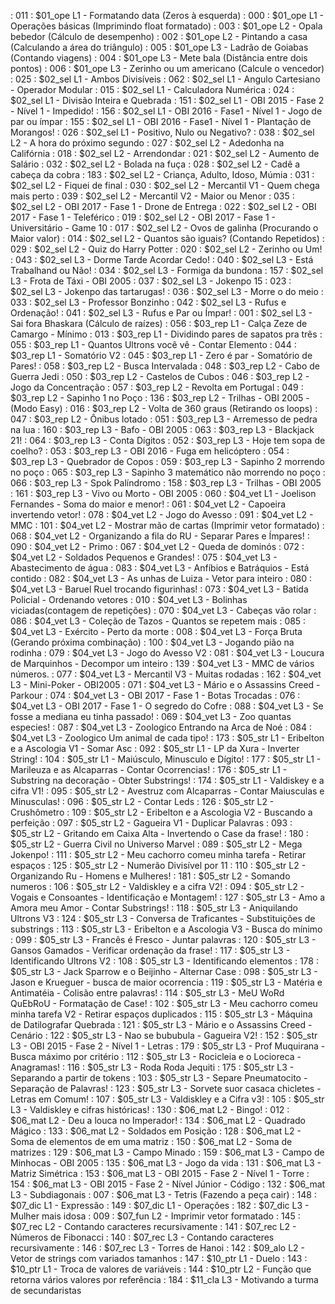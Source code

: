 [](../base/011/Readme.md) : 011 : $01_ope L1 - Formatando data (Zeros à esquerda)
[](../base/000/Readme.md) : 000 : $01_ope L1 - Operações básicas (Imprimindo float formatado)
[](../base/003/Readme.md) : 003 : $01_ope L2 - Opala bebedor (Cálculo de desempenho)
[](../base/002/Readme.md) : 002 : $01_ope L2 - Pintando a casa (Calculando a área do triângulo)
[](../base/005/Readme.md) : 005 : $01_ope L3 - Ladrão de Goiabas (Contando viagens)
[](../base/004/Readme.md) : 004 : $01_ope L3 - Mete bala (Distância entre dois pontos)
[](../base/006/Readme.md) : 006 : $01_ope L3 - Zerinho ou um americano (Calcule o vencedor)
[](../base/025/Readme.md) : 025 : $02_sel L1 - Ambos Divisíveis
[](../base/062/Readme.md) : 062 : $02_sel L1 - Angulo Cartesiano - Operador Modular
[](../base/015/Readme.md) : 015 : $02_sel L1 - Calculadora Numérica
[](../base/024/Readme.md) : 024 : $02_sel L1 - Divisão Inteira e Quebrada
[](../base/151/Readme.md) : 151 : $02_sel L1 - OBI 2015 - Fase 2 - Nível 1 - Impedido!
[](../base/156/Readme.md) : 156 : $02_sel L1 - OBI 2016 - Fase1 - Nível 1 - Jogo de par ou ímpar
[](../base/155/Readme.md) : 155 : $02_sel L1 - OBI 2016 - Fase1 - Nível 1 - Plantação de Morangos!
[](../base/026/Readme.md) : 026 : $02_sel L1 - Positivo, Nulo ou Negativo?
[](../base/038/Readme.md) : 038 : $02_sel L2 - A hora do próximo segundo
[](../base/027/Readme.md) : 027 : $02_sel L2 - Adedonha na Califórnia
[](../base/018/Readme.md) : 018 : $02_sel L2 - Arrendondar
[](../base/021/Readme.md) : 021 : $02_sel L2 - Aumento de Salário
[](../base/032/Readme.md) : 032 : $02_sel L2 - Bolada na fuça
[](../base/028/Readme.md) : 028 : $02_sel L2 - Cadê a cabeça da cobra
[](../base/183/Readme.md) : 183 : $02_sel L2 - Criança, Adulto, Idoso, Múmia
[](../base/031/Readme.md) : 031 : $02_sel L2 - Fiquei de final
[](../base/030/Readme.md) : 030 : $02_sel L2 - Mercantil V1 - Quem chega mais perto
[](../base/039/Readme.md) : 039 : $02_sel L2 - Mercantil V2 - Maior ou Menor
[](../base/035/Readme.md) : 035 : $02_sel L2 - OBI 2017 - Fase 1 - Drone de Entrega
[](../base/022/Readme.md) : 022 : $02_sel L2 - OBI 2017 - Fase 1 - Teleférico
[](../base/019/Readme.md) : 019 : $02_sel L2 - OBI 2017 - Fase 1 - Universitário - Game 10
[](../base/017/Readme.md) : 017 : $02_sel L2 - Ovos de galinha (Procurando o Maior valor)
[](../base/014/Readme.md) : 014 : $02_sel L2 - Quantos são iguais? (Contando Repetidos)
[](../base/029/Readme.md) : 029 : $02_sel L2 - Quiz do Harry Potter
[](../base/020/Readme.md) : 020 : $02_sel L2 - Zerinho ou Um!
[](../base/043/Readme.md) : 043 : $02_sel L3 - Dorme Tarde Acordar Cedo!
[](../base/040/Readme.md) : 040 : $02_sel L3 - Está Trabalhand ou Não!
[](../base/034/Readme.md) : 034 : $02_sel L3 - Formiga da bundona
[](../base/157/Readme.md) : 157 : $02_sel L3 - Frota de Táxi - OBI 2005
[](../base/037/Readme.md) : 037 : $02_sel L3 - Jokenpo 15
[](../base/023/Readme.md) : 023 : $02_sel L3 - Jokenpo das tartarugas!
[](../base/036/Readme.md) : 036 : $02_sel L3 - Morre o do meio
[](../base/033/Readme.md) : 033 : $02_sel L3 - Professor Bonzinho
[](../base/042/Readme.md) : 042 : $02_sel L3 - Rufus e Ordenação!
[](../base/041/Readme.md) : 041 : $02_sel L3 - Rufus e Par ou Ímpar!
[](../base/001/Readme.md) : 001 : $02_sel L3 - Sai fora Bhaskara (Cálculo de raízes)
[](../base/056/Readme.md) : 056 : $03_rep L1 - Calça Zeze de Camargo - Mínimo
[](../base/013/Readme.md) : 013 : $03_rep L1 - Dividindo pares de sapatos pra três
[](../base/055/Readme.md) : 055 : $03_rep L1 - Quantos Ultrons você vê - Contar Elemento
[](../base/044/Readme.md) : 044 : $03_rep L1 - Somatório V2
[](../base/045/Readme.md) : 045 : $03_rep L1 - Zero é par - Somatório de Pares!
[](../base/058/Readme.md) : 058 : $03_rep L2 - Busca Intervalada
[](../base/048/Readme.md) : 048 : $03_rep L2 - Cabo de Guerra Jedi
[](../base/050/Readme.md) : 050 : $03_rep L2 - Castelos de Cubos
[](../base/046/Readme.md) : 046 : $03_rep L2 - Jogo da Concentração
[](../base/057/Readme.md) : 057 : $03_rep L2 - Revolta em Portugal
[](../base/049/Readme.md) : 049 : $03_rep L2 - Sapinho 1 no Poço
[](../base/136/Readme.md) : 136 : $03_rep L2 - Trilhas - OBI 2005 - (Modo Easy)
[](../base/016/Readme.md) : 016 : $03_rep L2 - Volta de 360 graus (Retirando os loops)
[](../base/047/Readme.md) : 047 : $03_rep L2 - Ônibus lotado
[](../base/051/Readme.md) : 051 : $03_rep L3 - Arremesso de pedra na lua
[](../base/160/Readme.md) : 160 : $03_rep L3 - Bafo - OBI 2005
[](../base/063/Readme.md) : 063 : $03_rep L3 - Blackjack 21!
[](../base/064/Readme.md) : 064 : $03_rep L3 - Conta Dígitos
[](../base/052/Readme.md) : 052 : $03_rep L3 - Hoje tem sopa de coelho?
[](../base/053/Readme.md) : 053 : $03_rep L3 - OBI 2016 - Fuga em helicóptero
[](../base/054/Readme.md) : 054 : $03_rep L3 - Quebrador de Copos
[](../base/059/Readme.md) : 059 : $03_rep L3 - Sapinho 2 morrendo no poço
[](../base/065/Readme.md) : 065 : $03_rep L3 - Sapinho 3 matemático não morrendo no poço
[](../base/066/Readme.md) : 066 : $03_rep L3 - Spok Palíndromo
[](../base/158/Readme.md) : 158 : $03_rep L3 - Trilhas - OBI 2005
[](../base/161/Readme.md) : 161 : $03_rep L3 - Vivo ou Morto - OBI 2005
[](../base/060/Readme.md) : 060 : $04_vet L1 - Joelison Fernandes - Soma do maior e menor!
[](../base/061/Readme.md) : 061 : $04_vet L2 - Capoeira invertendo vetor!
[](../base/078/Readme.md) : 078 : $04_vet L2 - Jogo do Avesso
[](../base/091/Readme.md) : 091 : $04_vet L2 - MMC
[](../base/101/Readme.md) : 101 : $04_vet L2 - Mostrar mão de cartas (Imprimir vetor formatado)
[](../base/068/Readme.md) : 068 : $04_vet L2 - Organizando a fila do RU - Separar Pares e Ímpares!
[](../base/090/Readme.md) : 090 : $04_vet L2 - Primo
[](../base/067/Readme.md) : 067 : $04_vet L2 - Queda de dominós
[](../base/072/Readme.md) : 072 : $04_vet L2 - Soldados Pequenos e Grandes!
[](../base/075/Readme.md) : 075 : $04_vet L3 - Abastecimento de água
[](../base/083/Readme.md) : 083 : $04_vet L3 - Anfíbios e Batráquios - Está contido
[](../base/082/Readme.md) : 082 : $04_vet L3 - As unhas de Luiza - Vetor para inteiro
[](../base/080/Readme.md) : 080 : $04_vet L3 - Baruel Ruel trocando figurinhas!
[](../base/073/Readme.md) : 073 : $04_vet L3 - Batida Policial - Ordenando vetores
[](../base/010/Readme.md) : 010 : $04_vet L3 - Bolinhas viciadas(contagem de repetições)
[](../base/070/Readme.md) : 070 : $04_vet L3 - Cabeças vão rolar
[](../base/086/Readme.md) : 086 : $04_vet L3 - Coleção de Tazos - Quantos se repetem mais
[](../base/085/Readme.md) : 085 : $04_vet L3 - Exército - Perto da morte
[](../base/008/Readme.md) : 008 : $04_vet L3 - Força Bruta (Gerando próxima combinação)
[](../base/100/Readme.md) : 100 : $04_vet L3 - Jogando pião na rodinha
[](../base/079/Readme.md) : 079 : $04_vet L3 - Jogo do Avesso V2
[](../base/081/Readme.md) : 081 : $04_vet L3 - Loucura de Marquinhos - Decompor um inteiro
[](../base/139/Readme.md) : 139 : $04_vet L3 - MMC de vários números.
[](../base/077/Readme.md) : 077 : $04_vet L3 - Mercantil V3 - Muitas rodadas
[](../base/162/Readme.md) : 162 : $04_vet L3 - Mini-Poker - OBI2005
[](../base/071/Readme.md) : 071 : $04_vet L3 - Mário e o Assassins Creed - Parkour
[](../base/074/Readme.md) : 074 : $04_vet L3 - OBI 2017 - Fase 1 - Botas Trocadas
[](../base/076/Readme.md) : 076 : $04_vet L3 - OBI 2017 - Fase 1 - O segredo do Cofre
[](../base/088/Readme.md) : 088 : $04_vet L3 - Se fosse a mediana eu tinha passado!
[](../base/069/Readme.md) : 069 : $04_vet L3 - Zoo quantas especies!
[](../base/087/Readme.md) : 087 : $04_vet L3 - Zoologico Entrando na Arca de Noé
[](../base/084/Readme.md) : 084 : $04_vet L3 - Zoologico Um animal de cada tipo!
[](../base/173/Readme.md) : 173 : $05_str L1 - Eribelton e a Ascologia V1 - Somar Asc
[](../base/092/Readme.md) : 092 : $05_str L1 - LP da Xura - Inverter String!
[](../base/104/Readme.md) : 104 : $05_str L1 - Maiúsculo, Minusculo e Dígito!
[](../base/177/Readme.md) : 177 : $05_str L1 - Marileuza e as Alcaparras - Contar Ocorrencias!
[](../base/176/Readme.md) : 176 : $05_str L1 - Substring na decoração - Obter Substrings!
[](../base/174/Readme.md) : 174 : $05_str L1 - Valdiskey e a cifra V1!
[](../base/095/Readme.md) : 095 : $05_str L2 - Avestruz com Alcaparras - Contar Maiusculas e Minusculas!
[](../base/096/Readme.md) : 096 : $05_str L2 - Contar Leds
[](../base/126/Readme.md) : 126 : $05_str L2 - Crushômetro
[](../base/109/Readme.md) : 109 : $05_str L2 - Eribelton e a Ascologia V2 - Buscando a perfeição
[](../base/097/Readme.md) : 097 : $05_str L2 - Gagueira V1 - Duplicar Palavras
[](../base/093/Readme.md) : 093 : $05_str L2 - Gritando em Caixa Alta - Invertendo o Case da frase!
[](../base/180/Readme.md) : 180 : $05_str L2 - Guerra Civil no Universo Marvel
[](../base/089/Readme.md) : 089 : $05_str L2 - Mega Jokenpo!
[](../base/111/Readme.md) : 111 : $05_str L2 - Meu cachorro comeu minha tarefa - Retirar espaços
[](../base/125/Readme.md) : 125 : $05_str L2 - Numerão Divisível por 11
[](../base/110/Readme.md) : 110 : $05_str L2 - Organizando Ru - Homens e Mulheres!
[](../base/181/Readme.md) : 181 : $05_str L2 - Somando numeros
[](../base/106/Readme.md) : 106 : $05_str L2 - Valdiskley e a cifra V2!
[](../base/094/Readme.md) : 094 : $05_str L2 - Vogais e Consoantes - Identificação e Montagem!
[](../base/127/Readme.md) : 127 : $05_str L3 - Amo a Amora meu Amor - Contar Substrings!
[](../base/118/Readme.md) : 118 : $05_str L3 - Aniquilando Ultrons V3
[](../base/124/Readme.md) : 124 : $05_str L3 - Conversa de Traficantes - Substituições de substrings
[](../base/113/Readme.md) : 113 : $05_str L3 - Eribelton e a Ascologia V3 - Busca do mínimo
[](../base/099/Readme.md) : 099 : $05_str L3 - Francês é Fresco - Juntar palavras
[](../base/120/Readme.md) : 120 : $05_str L3 - Gansos Gamados - Verificar ordenação da frase!
[](../base/117/Readme.md) : 117 : $05_str L3 - Identificando Ultrons V2
[](../base/108/Readme.md) : 108 : $05_str L3 - Identificando elementos
[](../base/178/Readme.md) : 178 : $05_str L3 - Jack Sparrow e o Beijinho - Alternar Case
[](../base/098/Readme.md) : 098 : $05_str L3 - Jason e Krueguer - busca de maior ocorrencia
[](../base/119/Readme.md) : 119 : $05_str L3 - Matéria e Antimatéia - Colisão entre palavras!
[](../base/114/Readme.md) : 114 : $05_str L3 - MeU WoRd QuEbRoU - Formatação de Case!
[](../base/102/Readme.md) : 102 : $05_str L3 - Meu cachorro comeu minha tarefa V2 - Retirar espaços duplicados
[](../base/115/Readme.md) : 115 : $05_str L3 - Máquina de Datilografar Quebrada
[](../base/121/Readme.md) : 121 : $05_str L3 - Mário e o Assassins Creed - Cenário
[](../base/122/Readme.md) : 122 : $05_str L3 - Nao se bububula - Gagueira V2!
[](../base/152/Readme.md) : 152 : $05_str L3 - OBI 2015 - Fase 2 - Nível 1 - Letras
[](../base/179/Readme.md) : 179 : $05_str L3 - Prof Muquirana - Busca máximo por critério
[](../base/112/Readme.md) : 112 : $05_str L3 - Rocicleia e o Locioreca - Anagramas!
[](../base/116/Readme.md) : 116 : $05_str L3 - Roda Roda Jequiti
[](../base/175/Readme.md) : 175 : $05_str L3 - Separando a partir de tokens
[](../base/103/Readme.md) : 103 : $05_str L3 - Separe Pneumatocito - Separação de Palavras!
[](../base/123/Readme.md) : 123 : $05_str L3 - Sorvete suor casaca chicletes - Letras em Comum!
[](../base/107/Readme.md) : 107 : $05_str L3 - Valdiskley e a Cifra v3!
[](../base/105/Readme.md) : 105 : $05_str L3 - Valdiskley e cifras históricas!
[](../base/130/Readme.md) : 130 : $06_mat L2 - Bingo!
[](../base/012/Readme.md) : 012 : $06_mat L2 - Deu a louca no Imperador!
[](../base/134/Readme.md) : 134 : $06_mat L2 - Quadrado Mágico
[](../base/133/Readme.md) : 133 : $06_mat L2 - Soldados em Posição
[](../base/128/Readme.md) : 128 : $06_mat L2 - Soma de elementos de em uma matriz
[](../base/150/Readme.md) : 150 : $06_mat L2 - Soma de matrizes
[](../base/129/Readme.md) : 129 : $06_mat L3 - Campo Minado
[](../base/159/Readme.md) : 159 : $06_mat L3 - Campo de Minhocas - OBI 2005
[](../base/135/Readme.md) : 135 : $06_mat L3 - Jogo da vida
[](../base/131/Readme.md) : 131 : $06_mat L3 - Matriz Simétrica
[](../base/153/Readme.md) : 153 : $06_mat L3 - OBI 2015 - Fase 2 - Nível 1 - Torre
[](../base/154/Readme.md) : 154 : $06_mat L3 - OBI 2015 - Fase 2 - Nível Júnior - Código
[](../base/132/Readme.md) : 132 : $06_mat L3 - Subdiagonais
[](../base/007/Readme.md) : 007 : $06_mat L3 - Tetris (Fazendo a peça cair)
[](../base/148/Readme.md) : 148 : $07_dic L1 - Expressão
[](../base/149/Readme.md) : 149 : $07_dic L1 - Operações
[](../base/182/Readme.md) : 182 : $07_dic L3 - Mulher mais idosa
[](../base/009/Readme.md) : 009 : $07_fun L2 - Imprimir vetor formatado
[](../base/145/Readme.md) : 145 : $07_rec L2 - Contando caracteres recursivamente
[](../base/141/Readme.md) : 141 : $07_rec L2 - Números de Fibonacci
[](../base/140/Readme.md) : 140 : $07_rec L3 - Contando caracteres recursivamente
[](../base/146/Readme.md) : 146 : $07_rec L3 - Torres de Hanoi
[](../base/142/Readme.md) : 142 : $09_alo L2 - Vetor de strings com variados tamanhos
[](../base/147/Readme.md) : 147 : $10_ptr L1 - Duelo
[](../base/143/Readme.md) : 143 : $10_ptr L1 - Troca de valores de variáveis
[](../base/144/Readme.md) : 144 : $10_ptr L2 - Função que retorna vários valores por referência
[](../base/184/Readme.md) : 184 : $11_cla L3 - Motivando a turma de secundaristas
